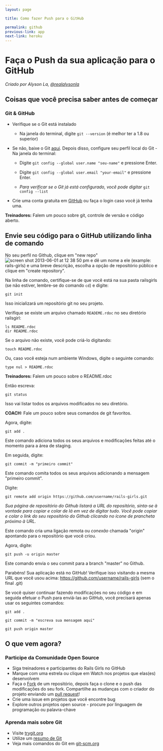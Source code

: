 ```yaml
---
layout: page

title: Como fazer Push para o GitHub

permalink: github
previous-link: app
next-link: heroku
---
```


# Faça o Push da sua aplicação para o GitHub

*Criado por Alyson La, [@realalysonla](https://www.twitter.com/realalysonla)*

## Coisas que você precisa saber antes de começar

### Git & GitHub

* Verifique se o Git está instalado
	* Na janela do terminal, digite `git --version` (é melhor ter a 1.8 ou superior)

* Se não, baixe o Git [aqui](http://git-scm.com/downloads).
	Depois disso, configure seu perfil local do Git - Na janela do terminal:
	* Digite `git config --global user.name "seu-name"` e pressione Enter.
	* Digite `git config --global user.email "your-email"` e pressione Enter.

	* _Para verificar se o Git já está configurado, você pode digitar_ `git config --list`

* Crie uma conta gratuita em [GitHub](https://github.com) ou faça o login caso você já tenha uma.

**Treinadores:** Falem um pouco sobre git, controle de versão e código aberto.

## Envie seu código para o GitHub utilizando linha de comando

No seu perfil no Github, clique em "new repo" ![screen shot 2013-06-01 at 12 38 50 pm](https://f.cloud.github.com/assets/2623954/595307/eb70c6cc-caf2-11e2-9d2d-60deb31ac049.png) e dê um nome a ele (example: rails-girls) e uma breve descrição, escolha a opção de repositório público e clique em "create repository".

Na linha de comando, certifique-se de que você está na sua pasta railsgirls (se não estiver, lembre-se do comando `cd`) e digite:

`git init`

Isso inicializará um repositório git no seu projeto.

Verifique se existe um arquivo chamado `READEME.rdoc` no seu diretório railsgirl:

<div class="os-specific">
  <div class="nix">
    <code>ls README.rdoc</code>
  </div>
  <div class="win">
    <code>dir README.rdoc</code>
  </div>
</div>

Se o arquivo não existe, você pode criá-lo digitando:

`touch README.rdoc`

Ou, caso você esteja num ambiente Windows, digite o seguinte comando:

`type nul > README.rdoc`

**Treinadores:** Falem um pouco sobre o README.rdoc

Então escreva:

`git status`

Isso vai listar todos os arquivos modificados no seu diretório.

**COACH:** Fale um pouco sobre seus comandos de git favoritos.

Agora, digite:

`git add .`

Este comando adiciona todos os seus arquivos e modificações feitas até o momento para a área de staging.

Em seguida, digite:

`git commit -m "primeiro commit"`

Este comando comita todos os seus arquivos adicionando a mensagem "primeiro commit".

Digite:

`git remote add origin https://github.com/username/rails-girls.git`

_Sua página de repositório do Github listará a URL do repositório, sinta-se à vontade para copiar e colar de lá em vez de digitar tudo. Você pode copiar e colar o link do seu repositório do Github clicando no ícone de prancheta próximo à URL._

Este comando cria uma ligação remota ou _conexão_ chamada "origin" apontando para o repositório que você criou.

Agora, digite:

`git push -u origin master`

Este comando envia o seu commit para a branch "master" no Github.

Parabéns! Sua aplicação está no GitHub! Verifique isso visitando a mesma URL que você usou acima: https://github.com/username/rails-girls (sem o final .git)

Se você quiser continuar fazendo modificações no seu código e em seguida efetuar o Push para enviá-las ao GitHub, você precisará apenas usar os seguintes comandos:

`git add .`

`git commit -m "escreva sua mensagem aqui"`

`git push origin master`

## O que vem agora?

### Participe da Comunidade Open Source

 * Siga treinadores e participantes do Rails Girls no GitHub
 * Marque com uma estrela ou clique em Watch nos projetos que elas(es) desenvolvem
 * Faça o [Fork](https://help.github.com/articles/fork-a-repo) de um repositório, depois faça o clone e o push das modificações do seu fork. Compartilhe as mudanças com o criador do projeto enviando um [pull request](https://help.github.com/articles/using-pull-requests)!
 * Crie uma issue em projetos que você encontre bug
 * Explore outros projetos open source - procure por linguagem de programação ou palavra-chave

### Aprenda mais sobre Git

 * Visite [trygit.org](http://try.github.io/)
 * Utilize um [resumo de Git](https://services.github.com/kit/downloads/github-git-cheat-sheet.pdf)
 * Veja mais comandos do Git em [git-scm.org](http://git-scm.com/)
